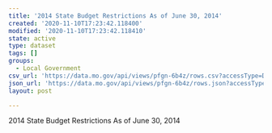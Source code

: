 ```yaml
---
title: '2014 State Budget Restrictions As of June 30, 2014'
created: '2020-11-10T17:23:42.118400'
modified: '2020-11-10T17:23:42.118410'
state: active
type: dataset
tags: []
groups:
  - Local Government
csv_url: 'https://data.mo.gov/api/views/pfgn-6b4z/rows.csv?accessType=DOWNLOAD'
json_url: 'https://data.mo.gov/api/views/pfgn-6b4z/rows.json?accessType=DOWNLOAD'
layout: post

---
```

2014 State Budget Restrictions As of June 30, 2014
